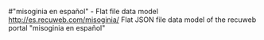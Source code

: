 #"misoginia en español" - Flat file data model
http://es.recuweb.com/misoginia/
Flat JSON file data model of the recuweb portal "misoginia en español"
